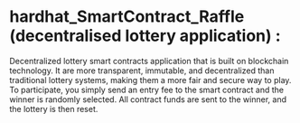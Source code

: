 # hardhat_SmartContract_Raffle (decentralised lottery application) :
Decentralized lottery smart contracts application that is built on blockchain technology. It are more transparent, immutable, and decentralized than traditional lottery systems, making them a more fair and secure way to play. To participate, you simply send an entry fee to the smart contract and the winner is randomly selected. All contract funds are sent to the winner, and the lottery is then reset.


